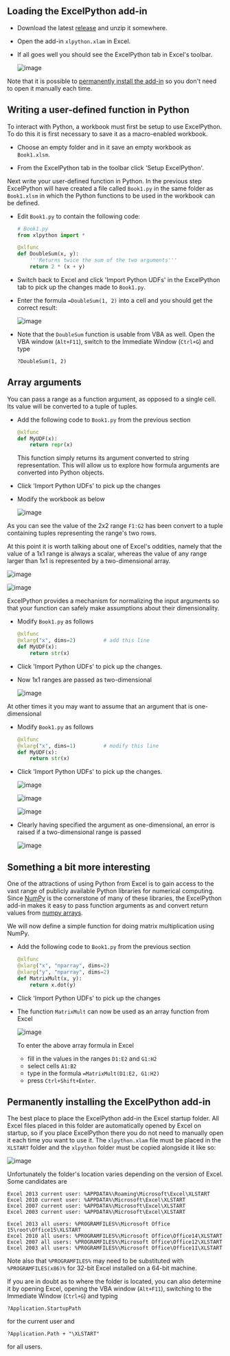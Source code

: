## Loading the ExcelPython add-in

* Download the latest [release](https://github.com/ericremoreynolds/excelpython/releases) and unzip it somewhere.

* Open the add-in `xlpython.xlam` in Excel.

* If all goes well you should see the ExcelPython tab in Excel's toolbar.

    ![image](https://cloud.githubusercontent.com/assets/5197585/3917034/3623f40a-2385-11e4-9754-5e3b924e38a9.png)

Note that it is possible to [permanently install the add-in](#permanently-installing-the-excelpython-add-in) so you don't need to open it manually each time.

## Writing a user-defined function in Python

To interact with Python, a workbook must first be setup to use ExcelPython. To do this it is first necessary to save it as a macro-enabled workbook.

* Choose an empty folder and in it save an empty workbook as `Book1.xlsm`.

* From the ExcelPython tab in the toolbar click 'Setup ExcelPython'.

Next write your user-defined function in Python. In the previous step ExcelPython will have created a file called `Book1.py` in the same folder as `Book1.xlsm` in which the Python functions to be used in the workbook can be defined. 

* Edit `Book1.py` to contain the following code:

    ```python
    # Book1.py
    from xlpython import *
    
    @xlfunc
    def DoubleSum(x, y):
    	'''Returns twice the sum of the two arguments'''
    	return 2 * (x + y)
    ```

* Switch back to Excel and click 'Import Python UDFs' in the ExcelPython tab to pick up the changes made to `Book1.py`.

* Enter the formula `=DoubleSum(1, 2)` into a cell and you should get the correct result:

    ![image](https://cloud.githubusercontent.com/assets/5197585/3917596/e5365b3c-238e-11e4-8bce-0d97caceca2e.png)
    
* Note that the `DoubleSum` function is usable from VBA as well. Open the VBA window (`Alt+F11`), switch to the Immediate Window (`Ctrl+G`) and type

    ```
    ?DoubleSum(1, 2)
    ```
    
## Array arguments

You can pass a range as a function argument, as opposed to a single cell. Its value will be converted to a tuple of tuples.

* Add the following code to `Book1.py` from the previous section

    ```python
    @xlfunc
    def MyUDF(x):
        return repr(x)
    ```
    
    This function simply returns its argument converted to string representation. This will allow us to explore how formula arguments are converted into Python objects.
    
* Click 'Import Python UDFs' to pick up the changes

* Modify the workbook as below

    ![image](https://cloud.githubusercontent.com/assets/5197585/3918899/302a5790-23a0-11e4-80fe-7c75b63c4225.png)

As you can see the value of the 2x2 range `F1:G2` has been convert to a tuple containing tuples representing the range's two rows.

At this point it is worth talking about one of Excel's oddities, namely that the value of a 1x1 range is always a scalar, whereas the value of any range larger than 1x1 is represented by a two-dimensional array.

![image](https://cloud.githubusercontent.com/assets/5197585/3918954/f2a67fce-23a0-11e4-810d-52870204e77f.png)

![image](https://cloud.githubusercontent.com/assets/5197585/3918991/7e2187ec-23a1-11e4-8fd8-6405c3bbc7b7.png)

ExcelPython provides a mechanism for normalizing the input arguments so that your function can safely make assumptions about their dimensionality.

* Modify `Book1.py` as follows

    ```python
    @xlfunc
    @xlarg("x", dims=2)         # add this line
    def MyUDF(x):
    	return str(x)
    ```
    
* Click 'Import Python UDFs' to pick up the changes.

* Now 1x1 ranges are passed as two-dimensional

    ![image](https://cloud.githubusercontent.com/assets/5197585/3919574/8c257714-23aa-11e4-82d5-97da8b5a5fb2.png)

At other times it you may want to assume that an argument that is one-dimensional

* Modify `Book1.py` as follows

    ```python
    @xlfunc
    @xlarg("x", dims=1)         # modify this line
    def MyUDF(x):
    	return str(x)
    ```
    
* Click 'Import Python UDFs' to pick up the changes.

    ![image](https://cloud.githubusercontent.com/assets/5197585/3919614/54cedaa2-23ab-11e4-8ba9-56dcd86815ad.png)

    ![image](https://cloud.githubusercontent.com/assets/5197585/3919622/6b5ed790-23ab-11e4-9dce-52b45bb72717.png)

    ![image](https://cloud.githubusercontent.com/assets/5197585/3919656/00f96f9a-23ac-11e4-8d7c-c1ae1896002e.png)

* Clearly having specified the argument as one-dimensional, an error is raised if a two-dimensional range is passed

    ![image](https://cloud.githubusercontent.com/assets/5197585/3919669/379cdd66-23ac-11e4-8e47-dfe333143a45.png)

## Something a bit more interesting

One of the attractions of using Python from Excel is to gain access to the vast range of publicly available Python libraries for numerical computing. Since [NumPy](http://www.numpy.org/) is the cornerstone of many of these libraries, the ExcelPython add-in makes it easy to pass function arguments as and convert return values from [numpy arrays](http://docs.scipy.org/doc/numpy/reference/generated/numpy.array.html).

We will now define a simple function for doing matrix multiplication using NumPy.

* Add the following code to `Book1.py` from the previous section

    ```python
    @xlfunc
    @xlarg("x", "nparray", dims=2)
    @xlarg("y", "nparray", dims=2)
    def MatrixMult(x, y):
        return x.dot(y)
    ```
    
* Click 'Import Python UDFs' to pick up the changes

* The function `MatrixMult` can now be used as an array function from Excel

    ![image](https://cloud.githubusercontent.com/assets/5197585/3918420/9ab74be2-2399-11e4-9b55-8a8005afeabc.png)

    To enter the above array formula in Excel
    * fill in the values in the ranges `D1:E2` and `G1:H2` 
    * select cells `A1:B2`
    * type in the formula `=MatrixMult(D1:E2, G1:H2)`
    * press `Ctrl+Shift+Enter`.

## Permanently installing the ExcelPython add-in

The best place to place the ExcelPython add-in the Excel startup folder. All Excel files placed in this folder are automatically opened by Excel on startup, so if you place ExcelPython there you do not need to manually open it each time you want to use it. The `xlpython.xlam` file must be placed in the `XLSTART` folder and the `xlpython` folder must be copied alongside it like so:

![image](https://cloud.githubusercontent.com/assets/5197585/3917303/0ef6b35e-238a-11e4-9017-ab8cdb74719d.png)

Unfortunately the folder's location varies depending on the version of Excel. Some candidates are

    Excel 2013 current user: %APPDATA%\Roaming\Microsoft\Excel\XLSTART
    Excel 2010 current user: %APPDATA%\Microsoft\Excel\XLSTART
    Excel 2007 current user: %APPDATA%\Microsoft\Excel\XLSTART
    Excel 2003 current user: %APPDATA%\Microsoft\Excel\XLSTART

    Excel 2013 all users: %PROGRAMFILES%\Microsoft Office 15\root\Office15\XLSTART
    Excel 2010 all users: %PROGRAMFILES%\Microsoft Office\Office14\XLSTART
    Excel 2007 all users: %PROGRAMFILES%\Microsoft Office\Office12\XLSTART
    Excel 2003 all users: %PROGRAMFILES%\Microsoft Office\Office11\XLSTART
    
Note also that `%PROGRAMFILES%` may need to be substituted with `%PROGRAMFILES(x86)%` for 32-bit Excel installed on a 64-bit machine.

If you are in doubt as to where the folder is located, you can also determine it by opening Excel, opening the VBA window (`Alt+F11`), switching to the Immediate Window (`Ctrl+G`) and typing

    ?Application.StartupPath

for the current user and

    ?Application.Path + "\XLSTART"
    
for all users.
